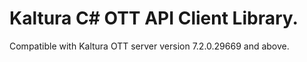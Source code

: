 # Kaltura C# OTT API Client Library.
Compatible with Kaltura OTT server version 7.2.0.29669 and above.
